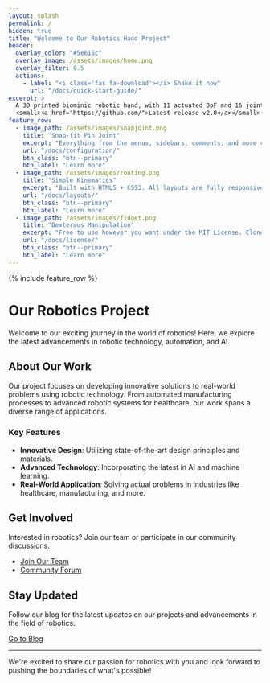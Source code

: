 ```yaml
---
layout: splash
permalink: /
hidden: true
title: "Welcome to Our Robotics Hand Project"
header:
  overlay_color: "#5e616c"
  overlay_image: /assets/images/home.png
  overlay_filter: 0.5
  actions:
    - label: "<i class='fas fa-download'></i> Shake it now"
      url: "/docs/quick-start-guide/"
excerpt: >
  A 3D printed biominic robotic hand, with 11 actuated DoF and 16 joints. Teleoperation and reinforcement learning based dexetrous manipulation supported. <br />
  <small><a href="https://github.com/">Latest release v2.0</a></small>
feature_row:
  - image_path: /assets/images/snapjoint.png
    title: "Snap-fit Pin Joint"
    excerpt: "Everything from the menus, sidebars, comments, and more can be configured or set with YAML Front Matter."
    url: "/docs/configuration/"
    btn_class: "btn--primary"
    btn_label: "Learn more"
  - image_path: /assets/images/routing.png
    title: "Simple Kinematics"
    excerpt: "Built with HTML5 + CSS3. All layouts are fully responsive with helpers to augment your content."
    url: "/docs/layouts/"
    btn_class: "btn--primary"
    btn_label: "Learn more"
  - image_path: /assets/images/fidget.png
    title: "Dexterous Manipulation"
    excerpt: "Free to use however you want under the MIT License. Clone it, fork it, customize it... whatever!"
    url: "/docs/license/"
    btn_class: "btn--primary"
    btn_label: "Learn more"
---
```


{% include feature_row %}

# Our Robotics Project

Welcome to our exciting journey in the world of robotics! Here, we explore the latest advancements in robotic technology, automation, and AI.

## About Our Work

Our project focuses on developing innovative solutions to real-world problems using robotic technology. From automated manufacturing processes to advanced robotic systems for healthcare, our work spans a diverse range of applications.

### Key Features

- **Innovative Design**: Utilizing state-of-the-art design principles and materials.
- **Advanced Technology**: Incorporating the latest in AI and machine learning.
- **Real-World Application**: Solving actual problems in industries like healthcare, manufacturing, and more.

## Get Involved

Interested in robotics? Join our team or participate in our community discussions.

- [Join Our Team](/join/)
- [Community Forum](/forum/)

## Stay Updated

Follow our blog for the latest updates on our projects and advancements in the field of robotics.

[Go to Blog](/blog/)

---

We're excited to share our passion for robotics with you and look forward to pushing the boundaries of what's possible!
